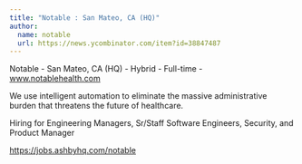 ```yaml
---
title: "Notable : San Mateo, CA (HQ)"
author:
  name: notable
  url: https://news.ycombinator.com/item?id=38847487
---
```

Notable - San Mateo, CA (HQ) - Hybrid - Full-time - www.notablehealth.com

We use intelligent automation to eliminate the massive administrative burden that threatens the future of healthcare.

Hiring for Engineering Managers, Sr&#x2F;Staff Software Engineers, Security, and Product Manager

<a href="https:&#x2F;&#x2F;jobs.ashbyhq.com&#x2F;notable">https:&#x2F;&#x2F;jobs.ashbyhq.com&#x2F;notable</a>

